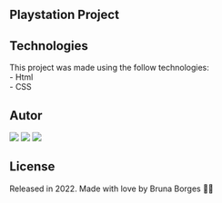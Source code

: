 <h2>Playstation Project</h2>

<h2>Technologies</h2>
This project was made using the follow technologies:<br>
- Html<br>
- CSS

<h2>Autor</h2>
<div> 
  <a href="https://www.linkedin.com/in/brunacunhaborges" target="_blank"><img src="https://img.shields.io/badge/-LinkedIn-%230077B5?style=for-the-badge&logo=linkedin&logoColor=white" target="_blank"></a> 
  <a href = "mailto:brunaestudantedeti@gmail.com"><img src="https://img.shields.io/badge/Gmail-D14836?style=for-the-badge&logo=gmail&logoColor=white" target="_blank"></a>
  <a href="https://wa.me/5521965589706" target="_blank"><img src="https://img.shields.io/badge/WhatsApp-25D366?style=for-the-badge&logo=whatsapp&logoColor=white" target="_blank"></a> 
</div>

<h2>License</h2>
Released in 2022. 
Made with love by Bruna Borges 💜🚀

